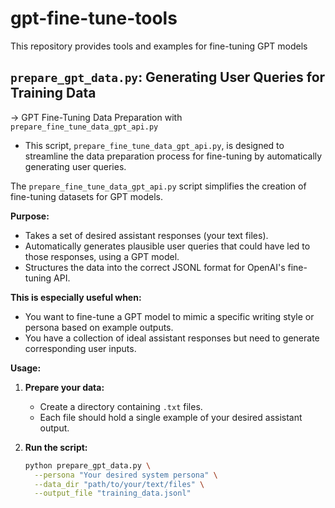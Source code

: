 # gpt-fine-tune-tools
This repository provides tools and examples for fine-tuning GPT models

## `prepare_gpt_data.py`: Generating User Queries for Training Data
-> GPT Fine-Tuning Data Preparation with `prepare_fine_tune_data_gpt_api.py`
- This script, `prepare_fine_tune_data_gpt_api.py`, is designed to streamline the data preparation process for fine-tuning by automatically generating user queries.

The `prepare_fine_tune_data_gpt_api.py` script simplifies the creation of fine-tuning datasets for GPT models. 

**Purpose:**

- Takes a set of desired assistant responses (your text files).
- Automatically generates plausible user queries that could have led to those responses, using a GPT model.
- Structures the data into the correct JSONL format for OpenAI's fine-tuning API.

**This is especially useful when:**

- You want to fine-tune a GPT model to mimic a specific writing style or persona based on example outputs.
- You have a collection of ideal assistant responses but need to generate corresponding user inputs.

**Usage:**

1. **Prepare your data:** 
   - Create a directory containing `.txt` files.
   - Each file should hold a single example of your desired assistant output.

2. **Run the script:**

   ```bash
   python prepare_gpt_data.py \
     --persona "Your desired system persona" \
     --data_dir "path/to/your/text/files" \
     --output_file "training_data.jsonl"
